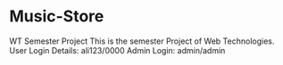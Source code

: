 # Music-Store
WT Semester Project
This is the semester Project of Web Technologies. 
User Login Details: ali123/0000
Admin Login: admin/admin
